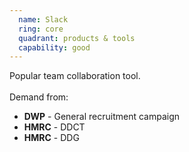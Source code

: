 ```yaml
---
  name: Slack
  ring: core
  quadrant: products & tools
  capability: good
---
```

Popular team collaboration tool.
<br/><br/>Demand from: <ul><li><strong>DWP</strong> - General recruitment campaign</li><li><strong>HMRC</strong> - DDCT</li><li><strong>HMRC</strong> - DDG</li></ul> 
